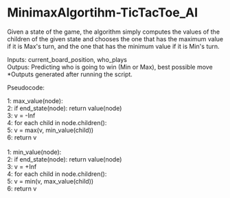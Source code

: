 # MinimaxAlgortihm-TicTacToe_AI

Given a state of the game, the algorithm simply computes the values of the children of the given state and chooses 
the one that has the maximum value if it is Max's turn, and the one that has the minimum value if it is Min's turn.

Inputs: current_board_position, who_plays <br />
Outpus: Predicting who is going to win (Min or Max), best possible move <br />
*Outputs generated after running the script.

Pseudocode: <br />

1:  max_value(node): <br />
2:     if end_state(node): return value(node) <br />
3:     v = -Inf <br />
4:     for each child in node.children(): <br />
5:        v = max(v, min_value(child)) <br />
6:     return v  <br />
<br />
1:  min_value(node):<br />
2:     if end_state(node): return value(node) <br />
3:     v = +Inf <br />
4:     for each child in node.children(): <br />
5:        v = min(v, max_value(child)) <br />
6:     return v <br />
